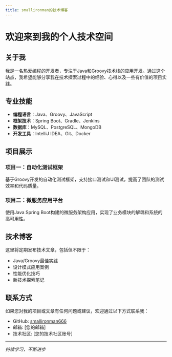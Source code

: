 ```yaml
---
title: smallironman的技术博客
---
```


# 欢迎来到我的个人技术空间

## 关于我

我是一名热爱编程的开发者，专注于Java和Groovy技术栈的应用开发。通过这个站点，我希望能够分享我在技术探索过程中的经验、心得以及一些有价值的项目实践。

## 专业技能

- **编程语言**：Java、Groovy、JavaScript
- **框架技术**：Spring Boot、Gradle、Jenkins
- **数据库**：MySQL、PostgreSQL、MongoDB
- **开发工具**：IntelliJ IDEA、Git、Docker

## 项目展示

### 项目一：自动化测试框架

基于Groovy开发的自动化测试框架，支持接口测试和UI测试，提高了团队的测试效率和代码质量。

### 项目二：微服务应用平台

使用Java Spring Boot构建的微服务架构应用，实现了业务模块的解耦和系统的高可用性。

## 技术博客

这里将定期发布技术文章，包括但不限于：

- Java/Groovy最佳实践
- 设计模式应用案例
- 性能优化技巧
- 新技术探索笔记

## 联系方式

如果您对我的项目或文章有任何问题或建议，欢迎通过以下方式联系我：

- GitHub: [smallironman666](https://github.com/smallironman666)
- 邮箱: [您的邮箱]
- 技术社区: [您的技术社区账号]

---

*持续学习，不断进步*
